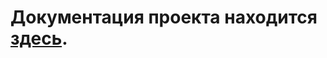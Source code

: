 # Документация проекта находится [здесь](https://gitlab.com/nlchar/ya-txt-kappa-team/-/wikis/pages).